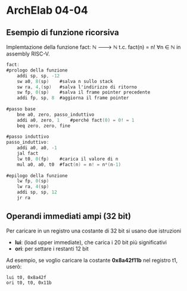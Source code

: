 # ArchElab 04-04
## Esempio di funzione ricorsiva
Implemtazione della funzione fact: $\mathbb{N}$ ---> $\mathbb{N}$ t.c. fact(n) = n! $\forall$n $\in$ $\mathbb{N}$
in assembly RISC-V.

```a
fact:
#prologo della funzione
	addi sp, sp, -12
	sw a0, 8(sp)	#salva n sullo stack
	sw ra, 4,(sp)	#salva l'indirizzo di ritorno
	sw fp, 0(sp)	#salva il frame pointer precedente
	addi fp, sp, 8	#aggiorna il frame pointer
	
#passo base
	bne a0, zero, passo_induttivo
	addi a0, zero, 1	#perché fact(0) = 0! = 1
	beq zero, zero, fine
	
#passo induttivo
passo_induttivo:
	addi a0, a0, -1
	jal fact
	lw t0, 0(fp)	#carica il valore di n
	mul a0, a0, t0	#fact(n) = n! = n*(n-1)
	
#epilogo della funzione
	lw fp, 0(sp)
	lw ra, 4(sp)
	addi sp, sp, 12
	jr ra
```

## Operandi immediati ampi (32 bit)
Per caricare in un registro una costante di 32 bit si usano due istruzioni

* **lui**: (load upper immediate), che carica i 20 bit più significativi 
* **ori**: per settare i restanti 12 bit

Ad esempio, se voglio caricare la costante **0x8a42f11b** nel registro t1, userò:

```
lui t0, 0x8a42f
ori t0, t0, 0x11b
```